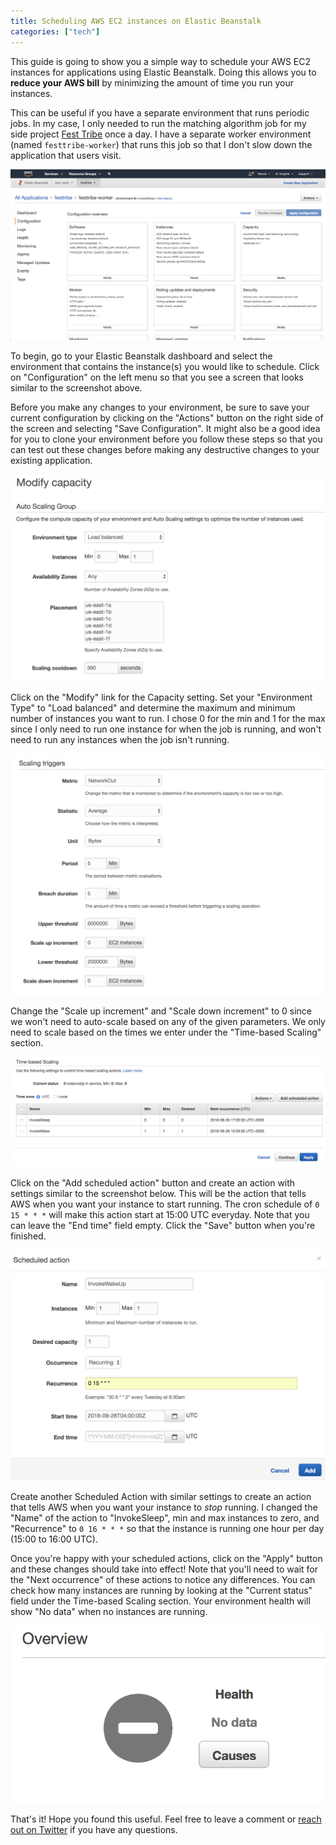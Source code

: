 ```yaml
---
title: Scheduling AWS EC2 instances on Elastic Beanstalk
categories: ["tech"]
---
```


This guide is going to show you a simple way to schedule your AWS EC2 instances for applications using Elastic Beanstalk. Doing this allows you to **reduce your AWS bill** by minimizing the amount of time you run your instances.

This can be useful if you have a separate environment that runs periodic jobs. In my case, I only needed to run the matching algorithm job for my side project [Fest Tribe](https://www.festtribe.com) once a day. I have a separate worker environment (named `festtribe-worker`) that runs this job so that I don't slow down the application that users visit.

![AWS Config Dashboard](./festtribe-worker-config-dashboard.png)

To begin, go to your Elastic Beanstalk dashboard and select the environment that contains the instance(s) you would like to schedule. Click on "Configuration" on the left menu so that you see a screen that looks similar to the screenshot above.

Before you make any changes to your environment, be sure to save your current configuration by clicking on the "Actions" button on the right side of the screen and selecting "Save Configuration". It might also be a good idea for you to clone your environment before you follow these steps so that you can test out these changes before making any destructive changes to your existing application.

![Capacy Auto Scaling](./auto-scaling.png)

Click on the "Modify" link for the Capacity setting. Set your "Environment Type" to "Load balanced" and determine the maximum and minimum number of instances you want to run. I chose 0 for the min and 1 for the max since I only need to run one instance for when the job is running, and won't need to run any instances when the job isn't running.

![Scaling Triggers](./scaling-triggers.png)

Change the "Scale up increment" and "Scale down increment" to 0 since we won't need to auto-scale based on any of the given parameters. We only need to scale based on the times we enter under the "Time-based Scaling" section.

![Time Based Scaling](./time-based-scaling.png)

Click on the "Add scheduled action" button and create an action with settings similar to the screenshot below. This will be the action that tells AWS when you want your instance to start running. The cron schedule of `0 15 * * *` will make this action start at 15:00 UTC everyday. Note that you can leave the "End time" field empty. Click the "Save" button when you're finished.

![Scheduled Action](./scheduled-action.png)

Create another Scheduled Action with similar settings to create an action that tells AWS when you want your instance to *stop* running. I changed the "Name" of the action to "InvokeSleep", min and max instances to zero, and "Recurrence" to `0 16 * * *` so that the instance is running one hour per day (15:00 to 16:00 UTC).

Once you're happy with your scheduled actions, click on the "Apply" button and these changes should take into effect! Note that you'll need to wait for the "Next occurrence" of these actions to notice any differences. You can check how many instances are running by looking at the "Current status" field under the Time-based Scaling section. Your environment health will show "No data" when no instances are running.

![No Data Health](./no-data-health.png)

That's it! Hope you found this useful. Feel free to leave a comment or [reach out on Twitter](https://www.twitter.com/lVlars) if you have any questions.
